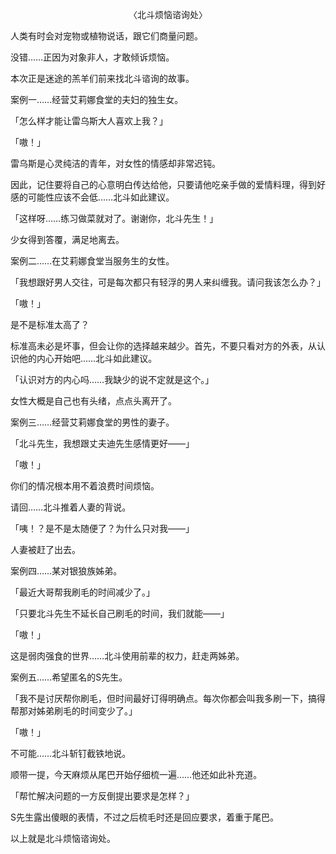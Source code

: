 <p align="center">〈北斗烦恼谘询处〉</p>

人类有时会对宠物或植物说话，跟它们商量问题。

没错……正因为对象非人，才敢倾诉烦恼。

本次正是迷途的羔羊们前来找北斗谘询的故事。

案例一……经营艾莉娜食堂的夫妇的独生女。

「怎么样才能让雷乌斯大人喜欢上我？」

「嗷！」

雷乌斯是心灵纯洁的青年，对女性的情感却非常迟钝。

因此，记住要将自己的心意明白传达给他，只要请他吃亲手做的爱情料理，得到好感的可能性应该不会低……北斗如此建议。

「这样呀……练习做菜就对了。谢谢你，北斗先生！」

少女得到答覆，满足地离去。

案例二……在艾莉娜食堂当服务生的女性。

「我想跟好男人交往，可是每次都只有轻浮的男人来纠缠我。请问我该怎么办？」

「嗷！」

是不是标准太高了？

标准高未必是坏事，但会让你的选择越来越少。首先，不要只看对方的外表，从认识他的内心开始吧……北斗如此建议。

「认识对方的内心吗……我缺少的说不定就是这个。」

女性大概是自己也有头绪，点点头离开了。

案例三……经营艾莉娜食堂的男性的妻子。

「北斗先生，我想跟丈夫迪先生感情更好——」

「嗷！」

你们的情况根本用不着浪费时间烦恼。

请回……北斗推着人妻的背说。

「咦！？是不是太随便了？为什么只对我——」

人妻被赶了出去。

案例四……某对银狼族姊弟。

「最近大哥帮我刷毛的时间减少了。」

「只要北斗先生不延长自己刷毛的时间，我们就能——」

「嗷！」

这是弱肉强食的世界……北斗使用前辈的权力，赶走两姊弟。

案例五……希望匿名的S先生。

「我不是讨厌帮你刷毛，但时间最好订得明确点。每次你都会叫我多刷一下，搞得帮那对姊弟刷毛的时间变少了。」

「嗷！」

不可能……北斗斩钉截铁地说。

顺带一提，今天麻烦从尾巴开始仔细梳一遍……他还如此补充道。

「帮忙解决问题的一方反倒提出要求是怎样？」

S先生露出傻眼的表情，不过之后梳毛时还是回应要求，着重于尾巴。

以上就是北斗烦恼谘询处。

